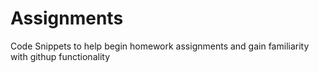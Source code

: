 Assignments
===========

Code Snippets to help begin homework assignments and gain familiarity with githup functionality
